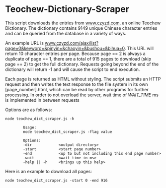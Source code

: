 # Teochew-Dictionary-Scraper

This script downloads the entries from www.czyzd.com, an online Teochew Dictionary. The dictionary contains 9149 unique Chinese character entries and can be queried from the database in a variety of ways. 

An example URL is www.czyzd.com/ajax/list?page=0&keyword=&pinyin=&chaoyin=&bushou=&bihua=0. This URL will return 10 character entries per page. Because page == 2 is always a duplicate of page == 1, there are a total of 915 pages to download (skip page == 2) to get the full dictionary. Requests going beyond the end of the dictionary will return -1 and will cause the script to end execution.

Each page is returned as HTML without styling. The script submits an HTTP request and then writes the text response to the file system in its own [page_number].html, which can be read by other programs for further processing. In order to not overload the server, wait time of *WAIT_TIME* ms is implemented in between requests

Options are as follows: 

```
node teochew_dict_scraper.js -h

        Usage:
        node teochew_dict_scraper.js -flag value

        Options:
        -dir            <output directory>
        -start          <start page number>
        -end            <up to but not including this end page number>
        -wait           <wait time in ms>
        -help || -h     <brings up this help>
```

Here is an example to download all pages:

```
node teochew_dict_scraper.js -start 0 -end 916
```
